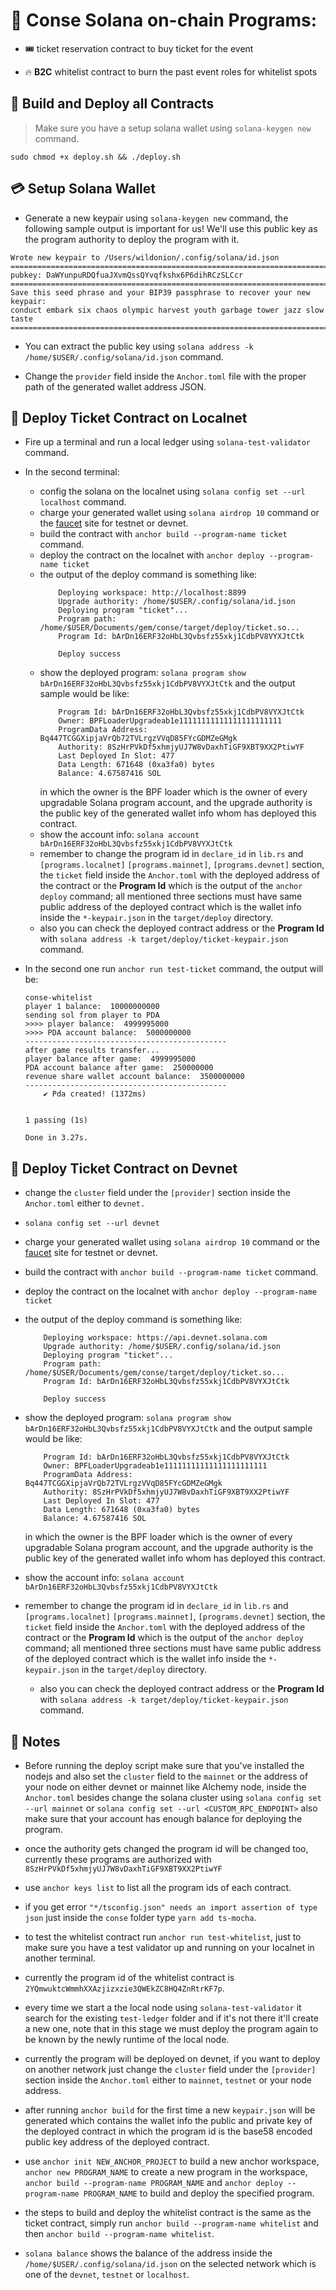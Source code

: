 

# 💾 Conse Solana on-chain Programs:

* 🎟️ ticket reservation contract to buy ticket for the event

* 🔥 **B2C** whitelist contract to burn the past event roles for whitelist spots

## 🚀 Build and Deploy all Contracts 

> Make sure you have a setup solana wallet using ```solana-keygen new``` command.

```console
sudo chmod +x deploy.sh && ./deploy.sh 
```

## 💳 Setup Solana Wallet 

* Generate a new keypair using ```solana-keygen new``` command, the following sample output is important for us! We'll use this public key as the program authority to deploy the program with it. 

```console
Wrote new keypair to /Users/wildonion/.config/solana/id.json
============================================================================
pubkey: DaWYunpuRDQfuaJXvmQssQYvqfkshx6P6dihRCzSLCcr
============================================================================
Save this seed phrase and your BIP39 passphrase to recover your new keypair:
conduct embark six chaos olympic harvest youth garbage tower jazz slow taste
============================================================================

```

* You can extract the public key using ```solana address -k /home/$USER/.config/solana/id.json``` command.

* Change the `provider` field inside the `Anchor.toml` file with the proper path of the generated wallet address JSON.

## 🚀 Deploy Ticket Contract on Localnet 

* Fire up a terminal and run a local ledger using ```solana-test-validator``` command.

* In the second terminal:
    * config the solana on the localnet using ```solana config set --url localhost``` command.
    * charge your generated wallet using ```solana airdrop 10``` command or the [faucet](https://solfaucet.com/) site for testnet or devnet.
    * build the contract with ```anchor build --program-name ticket``` command.
    * deploy the contract on the localnet with ```anchor deploy --program-name ticket```
    * the output of the deploy command is something like:
        ```console
            Deploying workspace: http://localhost:8899
            Upgrade authority: /home/$USER/.config/solana/id.json
            Deploying program "ticket"...
            Program path: /home/$USER/Documents/gem/conse/target/deploy/ticket.so...
            Program Id: bArDn16ERF32oHbL3Qvbsfz55xkj1CdbPV8VYXJtCtk

            Deploy success
        ```
    * show the deployed program: ```solana program show bArDn16ERF32oHbL3Qvbsfz55xkj1CdbPV8VYXJtCtk``` and the output sample would be like:
        ```console
            Program Id: bArDn16ERF32oHbL3Qvbsfz55xkj1CdbPV8VYXJtCtk
            Owner: BPFLoaderUpgradeab1e11111111111111111111111
            ProgramData Address: Bq447TCGGXipjaVrQb72TVLrgzVVqD85FYcGDMZeGMgk
            Authority: 8SzHrPVkDf5xhmjyUJ7W8vDaxhTiGF9XBT9XX2PtiwYF
            Last Deployed In Slot: 477
            Data Length: 671648 (0xa3fa0) bytes
            Balance: 4.67587416 SOL
        ```
        in which the owner is the BPF loader which is the owner of every upgradable Solana program account, and the upgrade authority is the public key of the generated wallet info whom has deployed this contract.
    * show the account info: ```solana account bArDn16ERF32oHbL3Qvbsfz55xkj1CdbPV8VYXJtCtk```
    * remember to change the program id in `declare_id` in `lib.rs` and `[programs.localnet]` `[programs.mainnet]`, `[programs.devnet]` section, the `ticket` field inside the `Anchor.toml` with the deployed address of the contract or the **Program Id** which is the output of the ```anchor deploy``` command; all mentioned three sections must have same public address of the deployed contract which is the wallet info inside the `*-keypair.json` in the `target/deploy` directory. 
    * also you can check the deployed contract address or the **Program Id** with ```solana address -k target/deploy/ticket-keypair.json``` command.

* In the second one run ```anchor run test-ticket``` command, the output will be:
    ```
    conse-whitelist
    player 1 balance:  10000000000
    sending sol from player to PDA
    >>>> player balance:  4999995000
    >>>> PDA account balance:  5000000000
    ---------------------------------------------
    after game results transfer... 
    player balance after game:  4999995000
    PDA account balance after game:  250000000
    revenue share wallet account balance:  3500000000
    ---------------------------------------------
        ✔ Pda created! (1372ms)


    1 passing (1s)

    Done in 3.27s.
    ```

## 🚀 Deploy Ticket Contract on Devnet

* change the `cluster` field under the `[provider]` section inside the `Anchor.toml` either to `devnet.`

* ```solana config set --url devnet```

* charge your generated wallet using ```solana airdrop 10``` command or the [faucet](https://solfaucet.com/) site for testnet or devnet.

* build the contract with ```anchor build --program-name ticket``` command.
* deploy the contract on the localnet with ```anchor deploy --program-name ticket```
* the output of the deploy command is something like:
    ```console
        Deploying workspace: https://api.devnet.solana.com
        Upgrade authority: /home/$USER/.config/solana/id.json
        Deploying program "ticket"...
        Program path: /home/$USER/Documents/gem/conse/target/deploy/ticket.so...
        Program Id: bArDn16ERF32oHbL3Qvbsfz55xkj1CdbPV8VYXJtCtk

        Deploy success
    ```
* show the deployed program: ```solana program show bArDn16ERF32oHbL3Qvbsfz55xkj1CdbPV8VYXJtCtk``` and the output sample would be like:
    ```console
        Program Id: bArDn16ERF32oHbL3Qvbsfz55xkj1CdbPV8VYXJtCtk
        Owner: BPFLoaderUpgradeab1e11111111111111111111111
        ProgramData Address: Bq447TCGGXipjaVrQb72TVLrgzVVqD85FYcGDMZeGMgk
        Authority: 8SzHrPVkDf5xhmjyUJ7W8vDaxhTiGF9XBT9XX2PtiwYF
        Last Deployed In Slot: 477
        Data Length: 671648 (0xa3fa0) bytes
        Balance: 4.67587416 SOL
    ```
    in which the owner is the BPF loader which is the owner of every upgradable Solana program account, and the upgrade authority is the public key of the generated wallet info whom has deployed this contract.
* show the account info: ```solana account bArDn16ERF32oHbL3Qvbsfz55xkj1CdbPV8VYXJtCtk```
* remember to change the program id in `declare_id` in `lib.rs` and `[programs.localnet]` `[programs.mainnet]`, `[programs.devnet]` section, the `ticket` field inside the `Anchor.toml` with the deployed address of the contract or the **Program Id** which is the output of the ```anchor deploy``` command; all mentioned three sections must have same public address of the deployed contract which is the wallet info inside the `*-keypair.json` in the `target/deploy` directory. 
    * also you can check the deployed contract address or the **Program Id** with ```solana address -k target/deploy/ticket-keypair.json``` command.

## 🍟 Notes

* Before running the deploy script make sure that you've installed the nodejs and also set the `cluster` field to the `mainnet` or the address of your node on either devnet or mainnet like Alchemy node, inside the `Anchor.toml` besides change the solana cluster using ```solana config set --url mainnet``` or ```solana config set --url <CUSTOM_RPC_ENDPOINT>``` also make sure that your account has enough balance for deploying the program.

* once the authority gets changed the program id will be changed too, currently these programs are authorized with `8SzHrPVkDf5xhmjyUJ7W8vDaxhTiGF9XBT9XX2PtiwYF` 

* use ```anchor keys list``` to list all the program ids of each contract.

* if you get error `"*/tsconfig.json" needs an import assertion of type json` just inside the `conse` folder type ```yarn add ts-mocha```.

* to test the whitelist contract run ```anchor run test-whitelist```, just to make sure you have a test validator up and running on your localnet in another terminal.

* currently the program id of the whitelist contract is `2YQmwuktcWmmhXXAzjizxzie3QWEkZC8HQ4ZnRtrKF7p`.

* every time we start a the local node using `solana-test-validator` it search for the existing `test-ledger` folder and if it's not there it'll create a new one, note that in this stage we must deploy the program again to be known by the newly runtime of the local node.  

* currently the program will be deployed on devnet, if you want to deploy on another network just change the `cluster` field under the `[provider]` section inside the `Anchor.toml` either to `mainnet`, `testnet` or your node address.

* after running `anchor build` for the first time a new `keypair.json` will be generated which contains the wallet info the public and private key of the deployed contract in which the program id is the base58 encoded public key address of the deployed contract.

* use ```anchor init NEW_ANCHOR_PROJECT``` to build a new anchor workspace, ```anchor new PROGRAM_NAME``` to create a new program in the workspace, ```anchor build --program-name PROGRAM_NAME``` and ```anchor deploy --program-name PROGRAM_NAME``` to build and deploy the specified program.

* the steps to build and deploy the whitelist contract is the same as the ticket contract, simply run ```anchor build --program-name whitelist``` and then ```anchor build --program-name whitelist```. 

* ```solana balance``` shows the balance of the address inside the `/home/$USER/.config/solana/id.json` on the selected network which is one of the `devnet`, `testnet` or `localhost`.